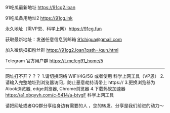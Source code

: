 91吃瓜最新地址 https://91cg2.loan

91吃瓜备用地址2 https://91cg.ink

永久地址（需VP恩、科学上网）https://91cg.fun

获取最新地址：发送任意信息到邮箱 91chigua@gmail.com

加入微信扣扣粉丝群  https://91cg2.loan?path=/qun.html

Telegram 官方用户群  https://t.me/cg91_home/5


----------------------------------

网址打不开？？？
1.请切换网络 WIFI/4G/5G 或者使用 科学上网工具（VP恩）
2.请输入完整地址到浏览器访问，防止恶意劫持请带上 https://
3.更换浏览器为Alook浏览器, edge浏览器, Chrome浏览器
4.下载蚂蚁加速器 https://a1.obqyyh.com/c-5414/a-btygF 科学上网工具

请把网址或者QQ群分享给身边有需要的人 ，您的转发、分享是我们前进的动力～
